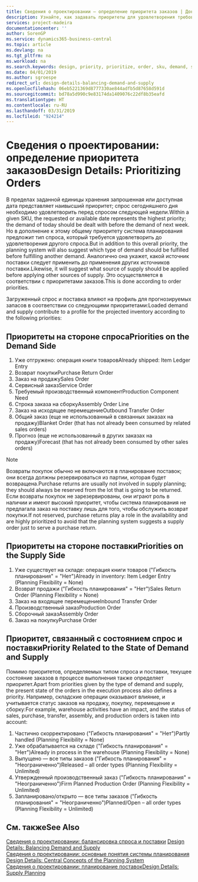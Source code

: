 ```yaml
---
title: Сведения о проектировании — определение приоритета заказов | Документы Майкрософт
description: Узнайте, как задавать приоритеты для удовлетворения требований как спроса, так и предложения.
services: project-madeira
documentationcenter: ''
author: SorenGP
ms.service: dynamics365-business-central
ms.topic: article
ms.devlang: na
ms.tgt_pltfrm: na
ms.workload: na
ms.search.keywords: design, priority, prioritize, order, sku, demand, supply
ms.date: 04/01/2019
ms.author: sgroespe
redirect_url: design-details-balancing-demand-and-supply
ms.openlocfilehash: 06eb5221369d8777330ae844adfb5d87658d591d
ms.sourcegitcommit: bd78a5d990c9e83174da1409076c22df8b35eafd
ms.translationtype: HT
ms.contentlocale: ru-RU
ms.lasthandoff: 03/31/2019
ms.locfileid: "924214"
---
```

# <a name="design-details-prioritizing-orders"></a><span data-ttu-id="6e4a7-103">Сведения о проектировании: определение приоритета заказов</span><span class="sxs-lookup"><span data-stu-id="6e4a7-103">Design Details: Prioritizing Orders</span></span>
<span data-ttu-id="6e4a7-104">В пределах заданной единицы хранения запрошенная или доступная дата представляет наивысший приоритет; спрос сегодняшнего дня необходимо удовлетворить перед спросом следующей недели.</span><span class="sxs-lookup"><span data-stu-id="6e4a7-104">Within a given SKU, the requested or available date represents the highest priority; the demand of today should be dealt with before the demand of next week.</span></span> <span data-ttu-id="6e4a7-105">Но в дополнение к этому общему приоритету система планирования предложит тип спроса, который требуется удовлетворить до удовлетворения другого спроса.</span><span class="sxs-lookup"><span data-stu-id="6e4a7-105">But in addition to this overall priority, the planning system will also suggest which type of demand should be fulfilled before fulfilling another demand.</span></span> <span data-ttu-id="6e4a7-106">Аналогично она укажет, какой источник поставки следует применить до применения других источников поставки.</span><span class="sxs-lookup"><span data-stu-id="6e4a7-106">Likewise, it will suggest what source of supply should be applied before applying other sources of supply.</span></span> <span data-ttu-id="6e4a7-107">Это осуществляется в соответствии с приоритетами заказов.</span><span class="sxs-lookup"><span data-stu-id="6e4a7-107">This is done according to order priorities.</span></span>  

<span data-ttu-id="6e4a7-108">Загруженный спрос и поставка влияют на профиль для прогнозируемых запасов в соответствии со следующими приоритетами:</span><span class="sxs-lookup"><span data-stu-id="6e4a7-108">Loaded demand and supply contribute to a profile for the projected inventory according to the following priorities:</span></span>  

## <a name="priorities-on-the-demand-side"></a><span data-ttu-id="6e4a7-109">Приоритеты на стороне спроса</span><span class="sxs-lookup"><span data-stu-id="6e4a7-109">Priorities on the Demand Side</span></span>  
1. <span data-ttu-id="6e4a7-110">Уже отгружено: операция книги товаров</span><span class="sxs-lookup"><span data-stu-id="6e4a7-110">Already shipped: Item Ledger Entry</span></span>  
2. <span data-ttu-id="6e4a7-111">Возврат покупки</span><span class="sxs-lookup"><span data-stu-id="6e4a7-111">Purchase Return Order</span></span>  
3. <span data-ttu-id="6e4a7-112">Заказ на продажу</span><span class="sxs-lookup"><span data-stu-id="6e4a7-112">Sales Order</span></span>  
4. <span data-ttu-id="6e4a7-113">Сервисный заказ</span><span class="sxs-lookup"><span data-stu-id="6e4a7-113">Service Order</span></span>  
5. <span data-ttu-id="6e4a7-114">Требуемый производственный компонент</span><span class="sxs-lookup"><span data-stu-id="6e4a7-114">Production Component Need</span></span>  
6. <span data-ttu-id="6e4a7-115">Строка заказа на сборку</span><span class="sxs-lookup"><span data-stu-id="6e4a7-115">Assembly Order Line</span></span>  
7. <span data-ttu-id="6e4a7-116">Заказ на исходящее перемещение</span><span class="sxs-lookup"><span data-stu-id="6e4a7-116">Outbound Transfer Order</span></span>  
8. <span data-ttu-id="6e4a7-117">Общий заказ (еще не использованный в связанных заказах на продажу)</span><span class="sxs-lookup"><span data-stu-id="6e4a7-117">Blanket Order (that has not already been consumed by related sales orders)</span></span>  
9. <span data-ttu-id="6e4a7-118">Прогноз (еще не использованный в других заказах на продажу)</span><span class="sxs-lookup"><span data-stu-id="6e4a7-118">Forecast (that has not already been consumed by other sales orders)</span></span>  

> [!NOTE]  
>  <span data-ttu-id="6e4a7-119">Возвраты покупок обычно не включаются в планирование поставок; они всегда должны резервироваться из партии, которая будет возвращена.</span><span class="sxs-lookup"><span data-stu-id="6e4a7-119">Purchase returns are usually not involved in supply planning; they should always be reserved from the lot that is going to be returned.</span></span> <span data-ttu-id="6e4a7-120">Если возвраты покупок не зарезервированы, они играют роль в наличии и имеют высокий приоритет, чтобы система планирования не предлагала заказ на поставку лишь для того, чтобы обслужить возврат покупки.</span><span class="sxs-lookup"><span data-stu-id="6e4a7-120">If not reserved, purchase returns play a role in the availability and are highly prioritized to avoid that the planning system suggests a supply order just to serve a purchase return.</span></span>  

## <a name="priorities-on-the-supply-side"></a><span data-ttu-id="6e4a7-121">Приоритеты на стороне поставки</span><span class="sxs-lookup"><span data-stu-id="6e4a7-121">Priorities on the Supply Side</span></span>  
1. <span data-ttu-id="6e4a7-122">Уже существует на складе: операция книги товаров ("Гибкость планирования" = "Нет")</span><span class="sxs-lookup"><span data-stu-id="6e4a7-122">Already in inventory: Item Ledger Entry (Planning Flexibility = None)</span></span>  
2. <span data-ttu-id="6e4a7-123">Возврат продажи ("Гибкость планирования" = "Нет")</span><span class="sxs-lookup"><span data-stu-id="6e4a7-123">Sales Return Order (Planning Flexibility = None)</span></span>  
3. <span data-ttu-id="6e4a7-124">Заказ на входящее перемещение</span><span class="sxs-lookup"><span data-stu-id="6e4a7-124">Inbound Transfer Order</span></span>  
4. <span data-ttu-id="6e4a7-125">Производственный заказ</span><span class="sxs-lookup"><span data-stu-id="6e4a7-125">Production Order</span></span>  
5. <span data-ttu-id="6e4a7-126">Сборочный заказ</span><span class="sxs-lookup"><span data-stu-id="6e4a7-126">Assembly Order</span></span>  
6. <span data-ttu-id="6e4a7-127">Заказ на покупку</span><span class="sxs-lookup"><span data-stu-id="6e4a7-127">Purchase Order</span></span>  

## <a name="priority-related-to-the-state-of-demand-and-supply"></a><span data-ttu-id="6e4a7-128">Приоритет, связанный с состоянием спрос и поставки</span><span class="sxs-lookup"><span data-stu-id="6e4a7-128">Priority Related to the State of Demand and Supply</span></span>  
<span data-ttu-id="6e4a7-129">Помимо приоритетов, определяемых типом спроса и поставки, текущее состояние заказов в процессе выполнения также определяет приоритет.</span><span class="sxs-lookup"><span data-stu-id="6e4a7-129">Apart from priorities given by the type of demand and supply, the present state of the orders in the execution process also defines a priority.</span></span> <span data-ttu-id="6e4a7-130">Например, складские операции оказывают влияние, и учитывается статус заказов на продажу, покупку, перемещение и сборку:</span><span class="sxs-lookup"><span data-stu-id="6e4a7-130">For example, warehouse activities have an impact, and the status of sales, purchase, transfer, assembly, and production orders is taken into account:</span></span>  

1. <span data-ttu-id="6e4a7-131">Частично скорректировано ("Гибкость планирования" = "Нет")</span><span class="sxs-lookup"><span data-stu-id="6e4a7-131">Partly handled (Planning Flexibility = None)</span></span>  
2. <span data-ttu-id="6e4a7-132">Уже обрабатывается на складе ("Гибкость планирования" = "Нет")</span><span class="sxs-lookup"><span data-stu-id="6e4a7-132">Already in process in the warehouse (Planning Flexibility = None)</span></span>  
3. <span data-ttu-id="6e4a7-133">Выпущено — все типы заказов ("Гибкость планирования" = "Неограниченно")</span><span class="sxs-lookup"><span data-stu-id="6e4a7-133">Released – all order types (Planning Flexibility = Unlimited)</span></span>  
4. <span data-ttu-id="6e4a7-134">Утвержденный производственный заказ ("Гибкость планирования" = "Неограниченно")</span><span class="sxs-lookup"><span data-stu-id="6e4a7-134">Firm Planned Production Order (Planning Flexibility = Unlimited)</span></span>  
5. <span data-ttu-id="6e4a7-135">Запланировано/открыто — все типы заказов ("Гибкость планирования" = "Неограниченно")</span><span class="sxs-lookup"><span data-stu-id="6e4a7-135">Planned/Open – all order types (Planning Flexibility = Unlimited)</span></span>  

## <a name="see-also"></a><span data-ttu-id="6e4a7-136">См. также</span><span class="sxs-lookup"><span data-stu-id="6e4a7-136">See Also</span></span>  
<span data-ttu-id="6e4a7-137">[Сведения о проектировании: балансировка спроса и поставки](design-details-balancing-demand-and-supply.md) </span><span class="sxs-lookup"><span data-stu-id="6e4a7-137">[Design Details: Balancing Demand and Supply](design-details-balancing-demand-and-supply.md) </span></span>  
<span data-ttu-id="6e4a7-138">[Сведения о проектировании: основные понятия системы планирования](design-details-central-concepts-of-the-planning-system.md) </span><span class="sxs-lookup"><span data-stu-id="6e4a7-138">[Design Details: Central Concepts of the Planning System](design-details-central-concepts-of-the-planning-system.md) </span></span>  
[<span data-ttu-id="6e4a7-139">Сведения о проектировании: планирование поставок</span><span class="sxs-lookup"><span data-stu-id="6e4a7-139">Design Details: Supply Planning</span></span>](design-details-supply-planning.md)
